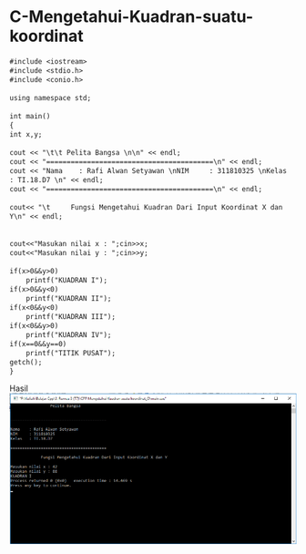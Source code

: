 # C-Mengetahui-Kuadran-suatu-koordinat

    #include <iostream>
    #include <stdio.h>
    #include <conio.h>

    using namespace std;

    int main()
    {
    int x,y;

    cout << "\t\t Pelita Bangsa \n\n" << endl;
    cout << "=========================================\n" << endl;
    cout << "Nama    : Rafi Alwan Setyawan \nNIM     : 311810325 \nKelas   : TI.18.D7 \n" << endl;
    cout << "=========================================\n" << endl;

    cout<< "\t     Fungsi Mengetahui Kuadran Dari Input Koordinat X dan Y\n" << endl;


    cout<<"Masukan nilai x : ";cin>>x;
    cout<<"Masukan nilai y : ";cin>>y;

    if(x>0&&y>0)
        printf("KUADRAN I");
    if(x>0&&y<0)
        printf("KUADRAN II");
    if(x<0&&y<0)
        printf("KUADRAN III");
    if(x<0&&y>0)
        printf("KUADRAN IV");
    if(x==0&&y==0)
        printf("TITIK PUSAT");
    getch();
    }
    
Hasil
![img](https://github.com/Rafflesia3/C-Mengetahui-Kuadran-suatu-koordinat/blob/master/C++%20Mengetahui%20kuadran%20suatu%20koordinat.png?raw=true)
